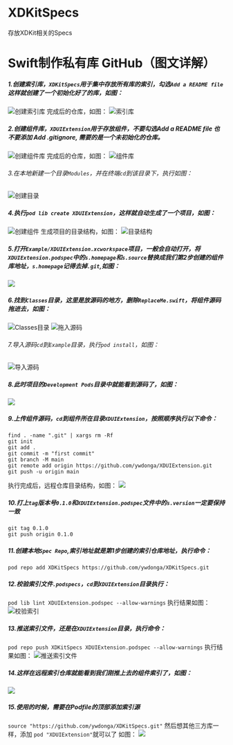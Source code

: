 # XDKitSpecs
存放XDKit相关的Specs

# Swift制作私有库 GitHub（图文详解）

##### 1.创建索引库，`XDKitSpecs`用于集中存放所有库的索引，勾选`Add a README file`这样就创建了一个初始化好了的库，如图：
![创建索引库](https://raw.githubusercontent.com/ywdonga/oss/main/202206151553262.png)
完成后的仓库，如图：
![索引库](https://raw.githubusercontent.com/ywdonga/oss/main/202206151557475.png)

##### 2.创建组件库，`XDUIExtension`用于存放组件，不要勾选Add a README file 也不要添加 Add .gitignore, 需要的是一个未初始化的仓库。
![创建组件库](https://raw.githubusercontent.com/ywdonga/oss/main/202206151548869.png)
完成后的仓库，如图：
![组件库](https://raw.githubusercontent.com/ywdonga/oss/main/202206151559165.png)
###### 3.在本地新建一个目录`Modules`，并在终端`cd`到该目录下，执行如图：
![创建目录](https://raw.githubusercontent.com/ywdonga/oss/main/202206151603854.png)
##### 4.执行`pod lib create XDUIExtension`，这样就自动生成了一个项目，如图：
![创建组件](https://raw.githubusercontent.com/ywdonga/oss/main/202206151605659.png)
生成项目的目录结构，如图：
![目录结构](https://raw.githubusercontent.com/ywdonga/oss/main/202206151608472.png)

##### 5.打开`Example/XDUIExtension.xcworkspace`项目，一般会自动打开，将`XDUIExtension.podspec`中的`s.homepage`和`s.source`替换成我们第2步创建的组件库地址，`s.homepage`记得去掉`.git`,如图：
![](https://raw.githubusercontent.com/ywdonga/oss/main/202206151609450.png)
##### 6.找到`Classes`目录，这里是放源码的地方，删除`ReplaceMe.swift`，将组件源码拖进去，如图：
![Classes目录](https://raw.githubusercontent.com/ywdonga/oss/main/202206151617432.png)
![拖入源码](https://raw.githubusercontent.com/ywdonga/oss/main/202206151621500.png)
###### 7.导入源码`cd`到`Example`目录，执行`pod install`，如图：
![导入源码](https://raw.githubusercontent.com/ywdonga/oss/main/202206151622098.png)
##### 8.此时项目的`Development Pods`目录中就能看到源码了，如图：
![](https://raw.githubusercontent.com/ywdonga/oss/main/202206151625394.png)
##### 9.上传组件源码，`cd`到组件所在目录`XDUIExtension`，按照顺序执行以下命令：
```
find . -name ".git" | xargs rm -Rf
git init
git add .
git commit -m "first commit"
git branch -M main
git remote add origin https://github.com/ywdonga/XDUIExtension.git
git push -u origin main
```
执行完成后，远程仓库目录结构，如图：
![](https://raw.githubusercontent.com/ywdonga/oss/main/202206151632353.png)
##### 10.打上`tag`版本号`0.1.0`和`XDUIExtension.podspec`文件中的`s.version`一定要保持一致
```
git tag 0.1.0
git push origin 0.1.0
```
##### 11.创建本地`Spec Repo`,索引地址就是第1步创建的索引仓库地址，执行命令：
`pod repo add XDKitSpecs https://github.com/ywdonga/XDKitSpecs.git`
##### 12.校验索引文件`.podspecs`，`cd`到`XDUIExtension`目录执行：
`pod lib lint XDUIExtension.podspec --allow-warnings`
执行结果如图：
![校验索引](https://raw.githubusercontent.com/ywdonga/oss/main/202206151640873.png)
##### 13.推送索引文件，还是在`XDUIExtension`目录，执行命令：
`pod repo push XDKitSpecs XDUIExtension.podspec --allow-warnings`
执行结果如图：
![推送索引文件](https://raw.githubusercontent.com/ywdonga/oss/main/202206151642472.png)
##### 14.这样在远程索引仓库就能看到我们刚推上去的组件索引了，如图：
![](https://raw.githubusercontent.com/ywdonga/oss/main/202206151650247.png)
##### 15.使用的时候，需要在Podfile的顶部添加索引源
`source "https://github.com/ywdonga/XDKitSpecs.git"`
然后想其他三方库一样，添加 `pod "XDUIExtension"`就可以了
如图：
![](https://raw.githubusercontent.com/ywdonga/oss/main/202206151650876.png)
